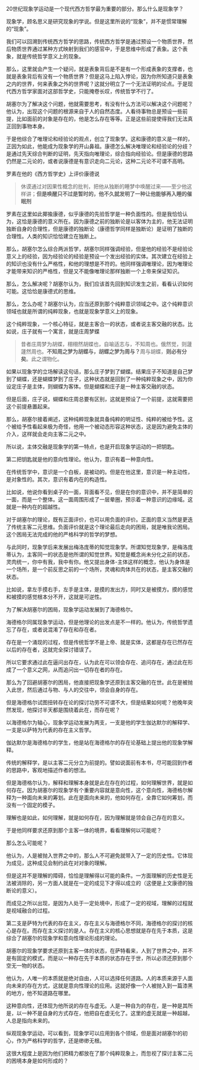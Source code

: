 <p>20世纪现象学运动是一个现代西方哲学最为重要的部分。那么什么是现象学？</p><p>现象学，顾名思义是研究现象的学说。但是这里所说的“现象”，并不是惯常理解的“现象”。</p><p>我们可以回溯到传统西方哲学的思路，传统西方哲学是通过预设一个物质世界，然后物质世界通过某种方式映射到我们的感官中，于是思维中形成了表象。这个表象，就是传统哲学意义上的现象。</p><p>那么，这里就会产生一个疑问，就是表象背后是不是有一个形成表象的支撑者，也就是表象背后有没有一个物质世界？但是这马上陷入悖论，因为你所知道只是表象之内的世界，何来表象之外的世界呢？这就分明立了一个无法证明的论点。于是现代西方哲学家面对这部哲学史，只能掩卷长叹，传统哲学不行了。</p><p>胡塞尔为了解决这个问题，他就需要思考，有没有什么方法可以解决这个问题呢？他认为，出现这个问题的根源来自于人的自然态度。人看待事物总是预设一些前提，比如面前的对象是存在的，他是怎么存在等等。正是这些前提使得我们无法真正回到事物本身。</p><p>于是他综合了唯理论和经验论的观点，创立了现象学。这和康德的意义是一样的，正因为如此，他能成为现象学的开山鼻祖。康德怎么解决唯理论和经验论的分歧？是通过先天综合判断的证明，先天指向唯理论，综合指向经验论。但是康德的思路仍然是二元论的，或者说康德是有意识走向二元论，这种二元论不可谓不高明。</p><p>罗素在他的《西方哲学史》上评价康德说</p><blockquote>休谟通过对因果性概念的批判，把他从独断的睡梦中唤醒过来——至少他这样讲；<b>但是唤醒只不过是暂时的，他不久就发明了一种让他能够再入睡的催眠剂</b></blockquote><p>罗素在这里如此揶揄康德，似乎康德的先验哲学是一种负面性的。但是我恰恰认为，这恰是康德的意义所在。因为康德之前的独断论是以客体为主的，他无法证明独断自身的合理性，但是康德的独断论（康德哲学同样是独断论）是证明了独断的合理性。人类的知识恰恰建立在独断上。</p><p>那么，胡塞尔怎么综合两派哲学，胡塞尔同样强调经验，但是他的经验不是经验论意义上的经验，因为经验论的经验是预设一个发出经验的实体。其次建立在经验上的知识也没有什么严格性，和他的理想是不符的。他同样强调唯理论，因为唯理论才能带来知识的严格性，但是又不能像唯理论那样独断一个上帝来保证知识。</p><p>那么，怎么解决呢？胡塞尔认为，我们应该首先回到知识发生之前，看看认识如何可能。这恰恰是康德式的思维。</p><p>那么，怎么办呢？胡塞尔认为，应当还原到那个纯粹意识领域之中。这个纯粹意识领域也就是所谓的纯粹现象，也就是现象学意义上的现象。</p><p>这个纯粹现象，一个核心特征，就是主客合一的状态，或者说主客交融的状态。比如说，庄子就有一个寓言，就是庄周梦蝶</p><blockquote>昔者庄周梦为胡蝶，栩栩然胡蝶也，自喻适志与，不知周也。俄然觉，则蘧蘧然周也。<b>不知周之梦为胡蝶与，胡蝶之梦为周与？</b>周与胡蝶，<b>则必有分矣</b>。此之谓物化。</blockquote><p>如果以现象学的立场解读这句话，那么庄子梦到了蝴蝶。结果庄子不知道是自己梦到了蝴蝶，还是蝴蝶梦到了庄子，这种状态就是回到了一种纯粹现象之中，因为你设定庄子是主体，则蝴蝶为客体。但是蝴蝶和庄子是一种主客交融的状态。</p><p>但是后面，庄子说，蝴蝶和庄周总要有区别，这就是预设了一个前提，这就需要把这个前提悬置起来。</p><p>那么，胡塞尔接着阐述，这种纯粹现象就具备纯粹的明证性、纯粹的被给予性。这个被给予性看起来极为奇怪，他用一个被动态形容这种状态，这是因为避免主体的介入，这样就会走向主客二元之中。</p><p>所以说，主体交融是现象学的第一特点，也是开启现象学运动的一把钥匙。</p><p>第二把钥匙就是他的意向性理论。他认为，意识有着一种意向性。</p><p>在传统哲学中，意识是一个白板，是被动的。但是在他这里，意识是一种主动性，是对象性的。其次，意识有着内在的构造性。</p><p>比如说，他说你看到桌子的一面，背面看不见，但是在你的意识中，并不是简单的一面，而是一个整体。这一面周围形成了一层晕圈，预示着一种意识的边缘域。这就是一种内在的超越性。</p><p>对于胡塞尔的理论，既有正面评价，也可以用负面的评价。正面的意义当然是更迭了传统主客二元思维。负面评价就是这个理论最后走向的困局，就是唯我论困局。这个困局无法完成的他的严格科学的哲学的梦想。</p><p>与此同时，现象学后来发展出梅洛庞蒂的知觉现象学。所谓知觉现象学，是梅洛庞蒂认为，主客同一的状态是他所谓的知觉世界。知觉是概念尚未分化之前的状态，灵肉统一，你中有我，我中有你。他又提出身体-主体这样的概念，他认为身体是一个场所，是一个前反思之前的一个场所，灵魂和肉体共在的状态，是主客交融的状态。</p><p>比如说，拿左手摸右手，左手是主体，是摸的发出方，同时又是被摸方。摸的感觉和被摸的感觉根本分不开，这就是可逆性。</p><p>为了解决胡塞尔的困局，现象学运动发展到了海德格尔。</p><p>海德格尔同属现象学运动，但是他理论的出发点是不一样的。他认为，传统哲学遗忘了存在，或者说混淆了存在和存在者。</p><p>存在是一个涌现的过程，但是传统哲学不是上帝、就是实体，这都是存在已然存在以后的存在者，这就完全探讨错误了。</p><p>所以它要求通过此在逼问出存在，认为此在可以领会存在、追问存在，通过此在形成了一个意义之网，从而追问出一切存在者的存在。</p><p>那么为了回避胡塞尔的困局，他直接把现象学还原到主客交融的在世。此在是被抛入此世，然后通过与物、与人的交往中，领会自身的存在。</p><p>但是海德格尔试图扭转存在论的探讨功劳不可谓不大，但是结果如何呢？他晚年突然发现，他探讨半天都是围绕着此在，而存在呢？</p><p>以海德格尔为轴心，现象学运动发展为两支，一支是他的学生伽达默尔的解释学、一支是以萨特为代表的存在主义哲学。</p><p>伽达默尔是海德格尔的学生，他是站在海德格尔的存在论基础上提出他的现象学解释。</p><p>传统的解释学，是以主客二元分立为前提的。譬如说面前有本书，尽可能回到作者的思路中，客观地描述作者的想法。</p><p>但是海德格尔认为，解释和理解本身就是此在存在的过程，如何理解世界，就是如何存在。因为胡塞尔的现象学有个重要内容就是意向性，这个意向性，海德格尔解释为一种面向未来的筹划。此在是面向未来的，他如何存在，全靠它如何筹划，而没有一个固定的模子。</p><p>理解也是如此，如何理解，就是如何存在，因为理解就是领会自己存在的意义。</p><p>于是他同样要求还原到那个主客一体的境界，看看理解何以可能呢？</p><p>那么怎么可能呢？</p><p>他认为，人是被抛入世界之中的，那么人不可避免就带入了一定的历史性。它体现为成见，这种成见会制约此在对对象的理解。</p><p>但是这并不是理解的障碍，恰恰是理解得以可能的条件。一方面理解的历史性是无法被消除的，另一方面人就是在一定的成见下才得以成立的（这便是上文康德的独断论的意义）。</p><p>而成见之所以出现，是因为人处于一定处境中，形成了一定的视域，理解的过程就是视域融合的过程。</p><p>第二支是萨特为代表的存在主义，存在主义与海德格尔不同，海德格尔的探讨的核心是存在。而存在主义探讨的是人。存在主义的核心思想就是存在先于本质，这是综合了胡塞尔的现象学和意向性理论形成的理论。</p><p>胡塞尔的现象学要求还原到主客一体的状态，在萨特看来，人到了世界之中，并不是有固定的模式，而是以一种存在先于本质的状态存在于世，所以必须还原到那个空无一物的状态。</p><p>他认为，人唯一的本质就是绝对自由，人可以选择任何道路。人的本质来源于人面向未来的存在方式，这就是意向性理论的应用。这就好像一个人被抛入到一篇漆黑的地方，他不知道路在哪里。</p><p>这种意向性，还体现为他所说的存在与虚无。人是一种自为的存在，是一种是其所是，以一种不是自身的方式存在，他把自在虚无化了。这里的虚无就是一种超越，人总是指向未来的。</p><p>纵观现象学运动，可以看到，现象学可以应用到各个领域，但是面对胡塞尔的初心，作为严格科学的哲学，还是缈缈无根。</p><p>这很大程度上是因为他们把精力都放在了那个纯粹现象上，而忽视了探讨主客二元的困境本身是如何形成的？</p><p></p>